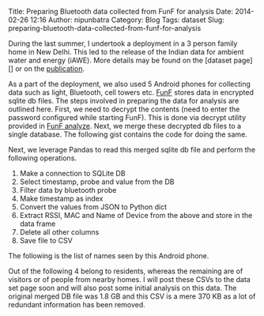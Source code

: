 Title: Preparing Bluetooth data collected from FunF for analysis
Date: 2014-02-26 12:16
Author: nipunbatra
Category: Blog
Tags: dataset
Slug: preparing-bluetooth-data-collected-from-funf-for-analysis

During the last summer, I undertook a deployment in a 3 person family
home in New Delhi. This led to the release of the Indian data for
ambient water and energy (iAWE). More details may be found on the [dataset page][] or on the [publication][].

As a part of the deployment, we also used 5 Android phones for
collecting data such as light, Bluetooth, cell towers etc. [FunF][]
stores data in encrypted sqlite db files. The steps involved in
preparing the data for analysis are outlined here. First, we need to
decrypt the contents (need to enter the password configured while
starting FunF). This is done via decrypt utility provided in [FunF analyze][]. Next, we merge these decrypted db files to a single
database. The following gist contains the code for doing the same.



<script src="https://gist.github.com/nipunreddevil/9224681.js"></script>

Next, we leverage Pandas to read this merged sqlite db file and perform
the following operations.

1.  Make a connection to SQLite DB
2.  Select timestamp, probe and value from the DB
3.  Filter data by bluetooth probe
4.  Make timestamp as index
5.  Convert the values from JSON to Python dict
6.  Extract RSSI, MAC and Name of Device from the above and store in the
    data frame
7.  Delete all other columns
8.  Save file to CSV

<script src="https://gist.github.com/nipunreddevil/9224575.js"></script>

The following is the list of names seen by this Android phone.

<script src="https://gist.github.com/nipunreddevil/9224722.js"></script>


Out of the following 4 belong to residents, whereas the remaining are of
visitors or of people from nearby homes. I will post these CSVs to the
data set page soon and will also post some initial analysis on this
data. The original merged DB file was 1.8 GB and this CSV is a mere 370
KB as a lot of redundant information has been removed.

 

  [data set page]: http://iawe.github.io/
  [publication]: https://dl.dropboxusercontent.com/u/75845627/buildsys_paper.pdf
  [FunF]: http://www.funf.org/journal.html
  [FunF analyze]: https://code.google.com/p/funf-open-sensing-framework/source/browse/?repo=samples&name=v0.4.x
